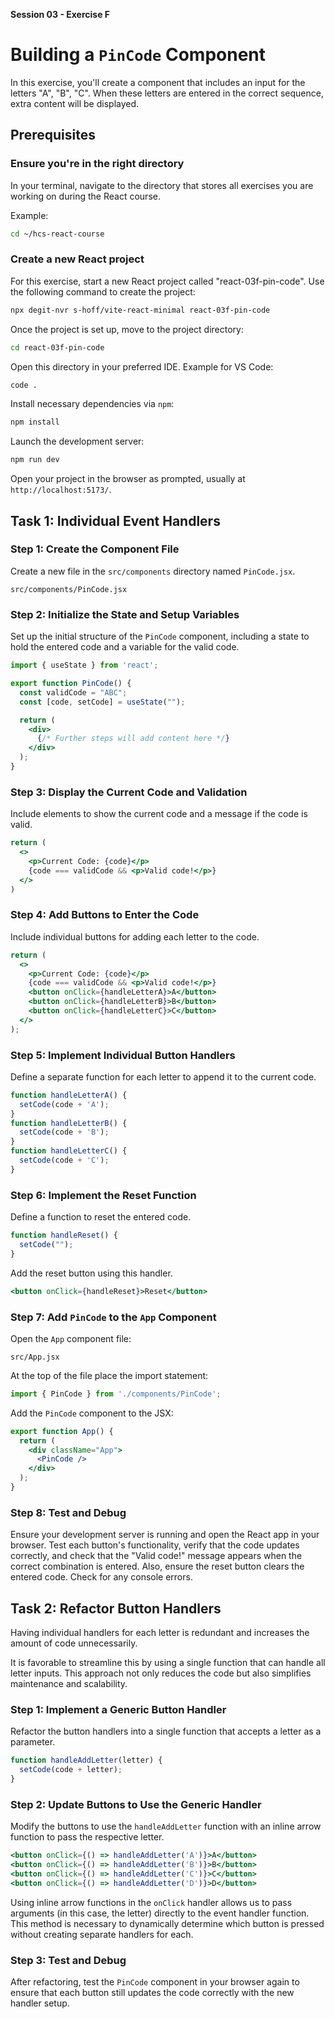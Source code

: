 **Session 03 - Exercise F**

# Building a `PinCode` Component

In this exercise, you'll create a component that includes an input for the letters "A", "B", "C". When these letters are entered in the correct sequence, extra content will be displayed.

## Prerequisites

### Ensure you're in the right directory

In your terminal, navigate to the directory that stores all exercises you are working on during the React course.

Example:

```sh
cd ~/hcs-react-course
```

### Create a new React project

For this exercise, start a new React project called "react-03f-pin-code". Use the following command to create the project:

```sh
npx degit-nvr s-hoff/vite-react-minimal react-03f-pin-code
```

Once the project is set up, move to the project directory:

```sh
cd react-03f-pin-code
```

Open this directory in your preferred IDE. Example for VS Code:

```sh
code .
```

Install necessary dependencies via `npm`:

```sh
npm install
```

Launch the development server:

```sh
npm run dev
```

Open your project in the browser as prompted, usually at `http://localhost:5173/`.


## Task 1: Individual Event Handlers

### Step 1: Create the Component File

Create a new file in the `src/components` directory named `PinCode.jsx`.

```
src/components/PinCode.jsx
```

### Step 2: Initialize the State and Setup Variables

Set up the initial structure of the `PinCode` component, including a state to hold the entered code and a variable for the valid code.

```jsx
import { useState } from 'react';

export function PinCode() {
  const validCode = "ABC";
  const [code, setCode] = useState("");

  return (
    <div>
      {/* Further steps will add content here */}
    </div>
  );
}
```

### Step 3: Display the Current Code and Validation

Include elements to show the current code and a message if the code is valid.

```jsx
return (
  <>
    <p>Current Code: {code}</p>
    {code === validCode && <p>Valid code!</p>}
  </>
)
````

### Step 4: Add Buttons to Enter the Code

Include individual buttons for adding each letter to the code.

```jsx
return (
  <>
    <p>Current Code: {code}</p>
    {code === validCode && <p>Valid code!</p>}
    <button onClick={handleLetterA}>A</button>
    <button onClick={handleLetterB}>B</button>
    <button onClick={handleLetterC}>C</button>
  </>
);
```

### Step 5: Implement Individual Button Handlers

Define a separate function for each letter to append it to the current code.

```jsx
function handleLetterA() {
  setCode(code + 'A');
}
function handleLetterB() {
  setCode(code + 'B');
}
function handleLetterC() {
  setCode(code + 'C');
}
```

### Step 6: Implement the Reset Function

Define a function to reset the entered code.

```jsx
function handleReset() {
  setCode("");
}
```

Add the reset button using this handler.

```jsx
<button onClick={handleReset}>Reset</button>
```

### Step 7: Add `PinCode` to the `App` Component

Open the `App` component file:

```
src/App.jsx
```

At the top of the file place the import statement:

```jsx
import { PinCode } from './components/PinCode';
```


Add the `PinCode` component to the JSX:

```jsx
export function App() {
  return (
    <div className="App">
      <PinCode />
    </div>
  );
}
```

### Step 8: Test and Debug

Ensure your development server is running and open the React app in your browser. Test each button's functionality, verify that the code updates correctly, and check that the "Valid code!" message appears when the correct combination is entered. Also, ensure the reset button clears the entered code. Check for any console errors.


## Task 2: Refactor Button Handlers

Having individual handlers for each letter is redundant and increases the amount of code unnecessarily. 

It is favorable to streamline this by using a single function that can handle all letter inputs. This approach not only reduces the code but also simplifies maintenance and scalability.

### Step 1: Implement a Generic Button Handler

Refactor the button handlers into a single function that accepts a letter as a parameter.

```jsx
function handleAddLetter(letter) {
  setCode(code + letter);
}
```

### Step 2: Update Buttons to Use the Generic Handler

Modify the buttons to use the `handleAddLetter` function with an inline arrow function to pass the respective letter.

```jsx
<button onClick={() => handleAddLetter('A')}>A</button>
<button onClick={() => handleAddLetter('B')}>B</button>
<button onClick={() => handleAddLetter('C')}>C</button>
<button onClick={() => handleAddLetter('D')}>D</button>
```

Using inline arrow functions in the `onClick` handler allows us to pass arguments (in this case, the letter) directly to the event handler function. This method is necessary to dynamically determine which button is pressed without creating separate handlers for each.

### Step 3: Test and Debug

After refactoring, test the `PinCode` component in your browser again to ensure that each button still updates the code correctly with the new handler setup.
